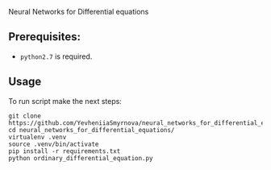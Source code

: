 Neural Networks for Differential equations


## Prerequisites:
* `python2.7` is required.


## Usage

To run script make the next steps:
```
git clone https://github.com/YevheniiaSmyrnova/neural_networks_for_differential_equations.git
cd neural_networks_for_differential_equations/
virtualenv .venv
source .venv/bin/activate
pip install -r requirements.txt
python ordinary_differential_equation.py

```
